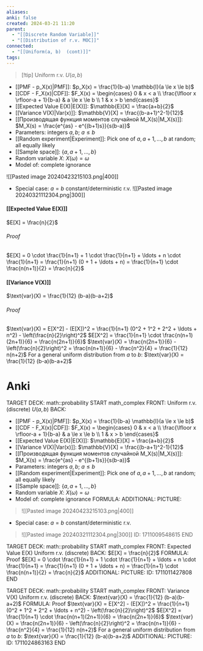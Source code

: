 ```yaml
---
aliases: 
anki: false
created: 2024-03-21 11:20
parent:
  - "[[Discrete Random Variable]]"
  - "[[Distribution of r.v. MOC]]"
connected:
  - "[[Uniform(a, b)  (cont)]]"
tags: 
---
```


> [!tip] Uniform r.v. $U(a, b)$
- [[PMF - p_X(x)|PMF]]: $p_X(x) = \frac{1}{b-a} \mathbb{I}(a \le x \le b)$
- [[CDF - F_X(x)|CDF]]: $F_X(x) = \begin{cases} 0 & x < a \\ \frac{\lfloor x \rfloor-a + 1}{b-a} & a \le x \le b \\ 1 & x > b \end{cases}$
- [[Expected Value E(X)|E(X)]]: $\mathbb{E}[X] = \frac{a+b}{2}$
- [[Variance V(X)|Var(x)]]: $\mathbb{V}[X] = \frac{(b-a+1)^2-1}{12}$
- [[Производящая функция моментов случайной M_X(s)|M_X(s)]]: $M_X(s) = \frac{e^{as} - e^{(b+1)s}}{s(b-a)}$  
- Parameters: integers $a, b$; $a \leq b$
- [[Random experiment|Experiment]]: Pick one of $a, a + 1, \ldots, b$ at random; all equally likely
- [[Sample space]]: $\{a, a + 1, \ldots, b\}$
- Random variable $X$: $X(\omega) = \omega$
- Model of: complete ignorance


![[Pasted image 20240423215103.png|400]]


- Special case: $a = b$ constant/deterministic r.v.
![[Pasted image 20240321112304.png|300]]


#### [[Expected Value E(X)]]
$E[X] = \frac{n}{2}$
###### Proof
$E[X] = 0 \cdot \frac{1}{n+1} + 1 \cdot \frac{1}{n+1} + \ldots + n \cdot \frac{1}{n+1} = \frac{1}{n+1} (0 + 1 + \ldots + n) = \frac{1}{n+1} \cdot \frac{n(n+1)}{2} = \frac{n}{2}$

#### [[Variance V(X)]]
$\text{var}(X) = \frac{1}{12} (b-a)(b-a+2)$

###### Proof
$\text{var}(X) = E[X^2] - (E[X])^2 = \frac{1}{n+1} (0^2 + 1^2 + 2^2 + \ldots + n^2) - \left(\frac{n}{2}\right)^2$
$E[X^2] = \frac{1}{n+1} \cdot \frac{n(n+1)(2n+1)}{6} = \frac{n(2n+1)}{6}$
$\text{var}(X) = \frac{n(2n+1)}{6} - \left(\frac{n}{2}\right)^2 = \frac{n(n+1)}{6} - \frac{n^2}{4} = \frac{1}{12} n(n+2)$
For a general uniform distribution from $a$ to $b$:
$\text{var}(X) = \frac{1}{12} (b-a)(b-a+2)$



# Anki
TARGET DECK: math::probability
START
math_complex
FRONT: Uniform r.v. (discrete) $U(a, b)$
BACK: 
- [[PMF - p_X(x)|PMF]]: $p_X(x) = \frac{1}{b-a} \mathbb{I}(a \le x \le b)$
- [[CDF - F_X(x)|CDF]]: $F_X(x) = \begin{cases} 0 & x < a \\ \frac{\lfloor x \rfloor-a + 1}{b-a} & a \le x \le b \\ 1 & x > b \end{cases}$
- [[Expected Value E(X)|E(X)]]: $\mathbb{E}[X] = \frac{a+b}{2}$
- [[Variance V(X)|Var(x)]]: $\mathbb{V}[X] = \frac{(b-a+1)^2-1}{12}$
- [[Производящая функция моментов случайной M_X(s)|M_X(s)]]: $M_X(s) = \frac{e^{as} - e^{(b+1)s}}{s(b-a)}$  
- Parameters: integers $a, b$; $a \leq b$
- [[Random experiment|Experiment]]: Pick one of $a, a + 1, \ldots, b$ at random; all equally likely
- [[Sample space]]: $\{a, a + 1, \ldots, b\}$
- Random variable $X$: $X(\omega) = \omega$
- Model of: complete ignorance
FORMULA: 
ADDITIONAL:
PICTURE:
> ![[Pasted image 20240423215103.png|400]]
- Special case: $a = b$ constant/deterministic r.v.
> ![[Pasted image 20240321112304.png|300]]
ID: 1711009548615
END

TARGET DECK: math::probability 
START
math_complex
FRONT: Expected Value E(X) Uniform r.v. (discrete)
BACK: $E[X] = \frac{n}{2}$
FORMULA: Proof
$E[X] = 0 \cdot \frac{1}{n+1} + 1 \cdot \frac{1}{n+1} + \ldots + n \cdot \frac{1}{n+1} = \frac{1}{n+1} (0 + 1 + \ldots + n) = \frac{1}{n+1} \cdot \frac{n(n+1)}{2} = \frac{n}{2}$
ADDITIONAL:
PICTURE:
ID: 1711011427808
END

TARGET DECK: math::probability 
START
math_complex
FRONT: Variance V(X) Uniform r.v. (discrete)
BACK: $\text{var}(X) = \frac{1}{12} (b-a)(b-a+2)$
FORMULA: Proof
$\text{var}(X) = E[X^2] - (E[X])^2 = \frac{1}{n+1} (0^2 + 1^2 + 2^2 + \ldots + n^2) - \left(\frac{n}{2}\right)^2$
$E[X^2] = \frac{1}{n+1} \cdot \frac{n(n+1)(2n+1)}{6} = \frac{n(2n+1)}{6}$
$\text{var}(X) = \frac{n(2n+1)}{6} - \left(\frac{n}{2}\right)^2 = \frac{n(n+1)}{6} - \frac{n^2}{4} = \frac{1}{12} n(n+2)$
For a general uniform distribution from $a$ to $b$:
$\text{var}(X) = \frac{1}{12} (b-a)(b-a+2)$
ADDITIONAL:
PICTURE:
ID: 1711024863163
END